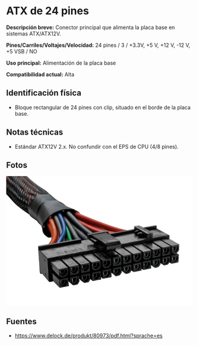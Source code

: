 
# ATX de 24 pines

**Descripción breve:** Conector principal que alimenta la placa base en sistemas ATX/ATX12V.

**Pines/Carriles/Voltajes/Velocidad:** 24 pines / 3 / +3.3V, +5 V, +12 V, -12 V, +5 VSB  / NO

**Uso principal:** Alimentación de la placa base  

**Compatibilidad actual:** Alta

## Identificación física
- Bloque rectangular de 24 pines con clip, situado en el borde de la placa base.

## Notas técnicas
- Estándar ATX12V 2.x. No confundir con el EPS de CPU (4/8 pines).

## Fotos
![ATX 24p](../../../assets/img/10-conectores_internos/atx24_01.jpg "ATX 24p")

## Fuentes
- https://www.delock.de/produkt/80973/pdf.html?sprache=es
